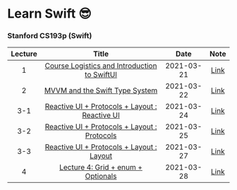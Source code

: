 # Learn Swift 😎
### Stanford CS193p (Swift) 

|Lecture|Title|Date|Note|
|:-------:|:-----:|:----:|:---:|
|1|[Course Logistics and Introduction to SwiftUI](https://www.youtube.com/watch?v=jbtqIBpUG7g)|2021-03-21|[Link](https://velog.io/@hogumachu/Learn-Swift-1-Stanford-CS139p)|
|2|[MVVM and the Swift Type System](https://www.youtube.com/watch?v=4GjXq2Sr55Q)|2021-03-22|[Link](https://velog.io/@hogumachu/Learn-Swift-2-Stanford-CS139p)|
|3-1|[Reactive UI + Protocols + Layout : Reactive UI](https://www.youtube.com/watch?v=SIYdYpPXil4&list=PLpGHT1n4-mAtTj9oywMWoBx0dCGd51_yG&index=13)|2021-03-24|[Link](https://velog.io/@hogumachu/Learn-Swift-3-1-Stanford-CS139p)|
|3-2|[Reactive UI + Protocols + Layout : Protocols](https://www.youtube.com/watch?v=SIYdYpPXil4&list=PLpGHT1n4-mAtTj9oywMWoBx0dCGd51_yG&index=13)|2021-03-25|[Link](https://velog.io/@hogumachu/Learn-Swift-3-2-Stanford-CS139p)|
|3-3|[Reactive UI + Protocols + Layout : Layout](https://www.youtube.com/watch?v=SIYdYpPXil4&list=PLpGHT1n4-mAtTj9oywMWoBx0dCGd51_yG&index=13)|2021-03-27|[Link](https://velog.io/@hogumachu/Learn-Swift-3-3-Stanford-CS139p)|
|4|[Lecture 4: Grid + enum + Optionals](https://www.youtube.com/watch?v=eHEeWzFP6O4&list=PLpGHT1n4-mAtTj9oywMWoBx0dCGd51_yG&index=12&t=890s)|2021-03-28|[Link]()|
